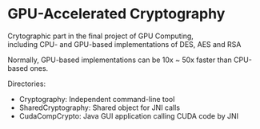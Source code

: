 # GPU-Accelerated Cryptography

Crytographic part in the final project of GPU Computing,<br/>
including CPU- and GPU-based implementations of DES, AES and RSA

Normally, GPU-based implementations can be 10x ~ 50x faster than CPU-based ones.

Directories:

- Cryptography: Independent command-line tool
- SharedCryptography: Shared object for JNI calls
- CudaCompCrypto: Java GUI application calling CUDA code by JNI
